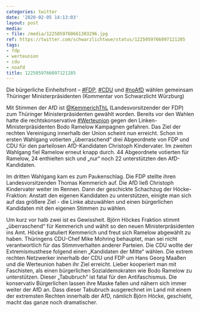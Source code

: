 ```yaml
---
categories: twitter
date: '2020-02-05 14:13:03'
layout: post
media:
- file: /media/1225059760661303296.jpg
ref: https://twitter.com/schwarzlichtwue/status/1225059766097121285
tags:
- fdp
- werteunion
- cdu
- noafd
title: 1225059766097121285
---
```

Die bürgerliche Einheitsfront – [#FDP](/t/fdp), [#CDU](/t/cdu) und [#noAfD](/t/noafd) wählen gemeinsam Thüringer Ministerpräsidenten (Kommentar von Schwarzlicht Würzburg)



Mit Stimmen der AfD ist [@KemmerichThL](https://twitter.com/KemmerichThL)  (Landesvorsitzender der FDP) zum Thüringer Ministerpräsidenten gewählt worden. 
Bereits vor den Wahlen hatte die rechtskonservative [#Werteunion](/t/werteunion) gegen den Linken-Ministerpräsidenten Bodo Ramelow Kampagnen gefahren. Das Ziel der rechten Vereinigung innerhalb der Union scheint nun erreicht.
Schon im ersten Wahlgang votierten „überraschend“ drei Abgeordnete von FDP und CDU für den parteilosen AfD-Kandidaten Christoph Kindervater. Im zweiten Wahlgang fiel Ramelow erneut knapp durch.
44 Abgeordnete votierten für Ramelow, 24 enthielten sich und „nur“ noch 22 unterstützten den AfD-Kandidaten.



Im dritten Wahlgang kam es zum Paukenschlag. Die FDP stellte ihren Landesvorsitzenden Thomas Kemmerich auf. Die AfD ließ Christoph Kindervater weiter im Rennen.
Dann der geschickte Schachzug der Höcke-Fraktion: Anstatt den eigenen Kandidaten zu unterstützen, einigte man sich auf das größere Ziel - die Linke abzuwählen und einen bürgerlichen Kandidaten mit den eigenen Stimmen zu wählen. 



Um kurz vor halb zwei ist es Gewissheit.
Björn Höckes Fraktion stimmt „überraschend“ für Kemmerich und wählt so den neuen Ministerpräsidenten ins Amt. Höcke gratuliert Kemmerich und freut sich Ramelow abgewählt zu haben.
Thüringens CDU-Chef Mike Mohring behauptet, man sei nicht verantwortlich für das Stimmverhalten anderer Parteien. Die CDU wollte der Extremismusthese folgend einen „Kandidaten der Mitte“ wählen.
Die extrem rechten Netzwerker innerhalb der CDU und FDP um Hans Georg Maaßen und die Werteunion haben ihr Ziel erreicht. Lieber kooperiert man mit Faschisten, als einen bürgerlichen Sozialdemokraten wie Bodo Ramelow zu unterstützen.
Dieser „Tabubruch“ ist fatal für den Antifaschismus. Die konservativ Bürgerlichen lassen ihre Maske fallen und nähern sich immer weiter der AfD an.
Dass dieser Tabubruch ausgerechnet im Land mit einem der extremsten Rechten innerhalb der AfD, nämlich Björn Höcke, geschieht, macht das ganze noch dramatischer.